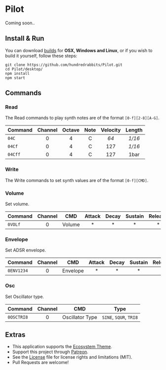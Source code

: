 # Pilot

Coming soon..

## Install & Run

You can download [builds](https://hundredrabbits.itch.io/orca) for **OSX, Windows and Linux**, or if you wish to build it yourself, follow these steps:

```
git clone https://github.com/hundredrabbits/Pilot.git
cd Pilot/desktop/
npm install
npm start
```

## Commands

### Read

The Read commands to play synth notes are of the format `[0-f][2-8][A-G]`.

| Command | Channel | Octave | Note | Velocity | Length |
| :-      | :-:     | :-:    | :-:  | :-:      | :-:    |
| `04C`   | 0       | 4      | C    | _64_     | _1/16_ |
| `04Cf`  | 0       | 4      | C    | 127      | _1/16_ |
| `04Cff` | 0       | 4      | C    | 127      | 1bar   |

### Write

The Write commands to set synth values are of the format `[0-f][CMD]`.

### Volume 

Set volume.

| Command    | Channel | CMD      | Attack  | Decay  | Sustain | Release |
| :-         | :-:     | :-:      | :-:     | :-:    | :-:     | :-:     | 
| `0VOLf`    | 0       | Volume   | *       | *      | *       | *       |

### Envelope 

Set ADSR envelope.

| Command    | Channel | CMD      | Attack  | Decay  | Sustain | Release |
| :-         | :-:     | :-:      | :-:     | :-:    | :-:     | :-:     | 
| `0ENV1234` | 0       | Envelope | *       | *      | *       | *       |

### Osc 

Set Oscillator type.

| Command    | Channel | CMD             | Type                   |
| :-         | :-:     | :-:             | :-:                    | 
| `0OSCTRI8` | 0       | Oscillator Type | `SINE`, `SQUR`, `TRI8` |

## Extras

- This application supports the [Ecosystem Theme](https://github.com/hundredrabbits/Themes).
- Support this project through [Patreon](https://patreon.com/100).
- See the [License](LICENSE.md) file for license rights and limitations (MIT).
- Pull Requests are welcome!
